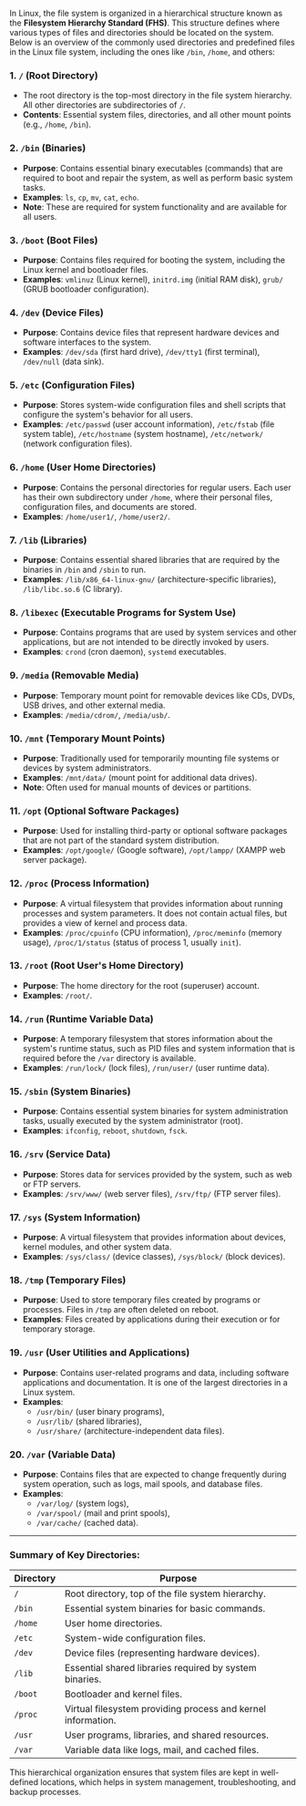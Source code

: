 In Linux, the file system is organized in a hierarchical structure known as the **Filesystem Hierarchy Standard (FHS)**. This structure defines where various types of files and directories should be located on the system. Below is an overview of the commonly used directories and predefined files in the Linux file system, including the ones like `/bin`, `/home`, and others:

### **1. `/` (Root Directory)**
   - The root directory is the top-most directory in the file system hierarchy. All other directories are subdirectories of `/`.
   - **Contents**: Essential system files, directories, and all other mount points (e.g., `/home`, `/bin`).

### **2. `/bin` (Binaries)**
   - **Purpose**: Contains essential binary executables (commands) that are required to boot and repair the system, as well as perform basic system tasks.
   - **Examples**: `ls`, `cp`, `mv`, `cat`, `echo`.
   - **Note**: These are required for system functionality and are available for all users.

### **3. `/boot` (Boot Files)**
   - **Purpose**: Contains files required for booting the system, including the Linux kernel and bootloader files.
   - **Examples**: `vmlinuz` (Linux kernel), `initrd.img` (initial RAM disk), `grub/` (GRUB bootloader configuration).

### **4. `/dev` (Device Files)**
   - **Purpose**: Contains device files that represent hardware devices and software interfaces to the system.
   - **Examples**: `/dev/sda` (first hard drive), `/dev/tty1` (first terminal), `/dev/null` (data sink).

### **5. `/etc` (Configuration Files)**
   - **Purpose**: Stores system-wide configuration files and shell scripts that configure the system's behavior for all users.
   - **Examples**: `/etc/passwd` (user account information), `/etc/fstab` (file system table), `/etc/hostname` (system hostname), `/etc/network/` (network configuration files).

### **6. `/home` (User Home Directories)**
   - **Purpose**: Contains the personal directories for regular users. Each user has their own subdirectory under `/home`, where their personal files, configuration files, and documents are stored.
   - **Examples**: `/home/user1/`, `/home/user2/`.

### **7. `/lib` (Libraries)**
   - **Purpose**: Contains essential shared libraries that are required by the binaries in `/bin` and `/sbin` to run.
   - **Examples**: `/lib/x86_64-linux-gnu/` (architecture-specific libraries), `/lib/libc.so.6` (C library).

### **8. `/libexec` (Executable Programs for System Use)**
   - **Purpose**: Contains programs that are used by system services and other applications, but are not intended to be directly invoked by users.
   - **Examples**: `crond` (cron daemon), `systemd` executables.

### **9. `/media` (Removable Media)**
   - **Purpose**: Temporary mount point for removable devices like CDs, DVDs, USB drives, and other external media.
   - **Examples**: `/media/cdrom/`, `/media/usb/`.

### **10. `/mnt` (Temporary Mount Points)**
   - **Purpose**: Traditionally used for temporarily mounting file systems or devices by system administrators.
   - **Examples**: `/mnt/data/` (mount point for additional data drives).
   - **Note**: Often used for manual mounts of devices or partitions.

### **11. `/opt` (Optional Software Packages)**
   - **Purpose**: Used for installing third-party or optional software packages that are not part of the standard system distribution.
   - **Examples**: `/opt/google/` (Google software), `/opt/lampp/` (XAMPP web server package).

### **12. `/proc` (Process Information)**
   - **Purpose**: A virtual filesystem that provides information about running processes and system parameters. It does not contain actual files, but provides a view of kernel and process data.
   - **Examples**: `/proc/cpuinfo` (CPU information), `/proc/meminfo` (memory usage), `/proc/1/status` (status of process 1, usually `init`).

### **13. `/root` (Root User's Home Directory)**
   - **Purpose**: The home directory for the root (superuser) account.
   - **Examples**: `/root/`.

### **14. `/run` (Runtime Variable Data)**
   - **Purpose**: A temporary filesystem that stores information about the system's runtime status, such as PID files and system information that is required before the `/var` directory is available.
   - **Examples**: `/run/lock/` (lock files), `/run/user/` (user runtime data).

### **15. `/sbin` (System Binaries)**
   - **Purpose**: Contains essential system binaries for system administration tasks, usually executed by the system administrator (root).
   - **Examples**: `ifconfig`, `reboot`, `shutdown`, `fsck`.

### **16. `/srv` (Service Data)**
   - **Purpose**: Stores data for services provided by the system, such as web or FTP servers.
   - **Examples**: `/srv/www/` (web server files), `/srv/ftp/` (FTP server files).

### **17. `/sys` (System Information)**
   - **Purpose**: A virtual filesystem that provides information about devices, kernel modules, and other system data.
   - **Examples**: `/sys/class/` (device classes), `/sys/block/` (block devices).

### **18. `/tmp` (Temporary Files)**
   - **Purpose**: Used to store temporary files created by programs or processes. Files in `/tmp` are often deleted on reboot.
   - **Examples**: Files created by applications during their execution or for temporary storage.

### **19. `/usr` (User Utilities and Applications)**
   - **Purpose**: Contains user-related programs and data, including software applications and documentation. It is one of the largest directories in a Linux system.
   - **Examples**:
     - `/usr/bin/` (user binary programs),
     - `/usr/lib/` (shared libraries),
     - `/usr/share/` (architecture-independent data files).

### **20. `/var` (Variable Data)**
   - **Purpose**: Contains files that are expected to change frequently during system operation, such as logs, mail spools, and database files.
   - **Examples**:
     - `/var/log/` (system logs),
     - `/var/spool/` (mail and print spools),
     - `/var/cache/` (cached data).

---

### **Summary of Key Directories:**

| Directory     | Purpose                                                                                   |
|---------------|-------------------------------------------------------------------------------------------|
| `/`           | Root directory, top of the file system hierarchy.                                          |
| `/bin`        | Essential system binaries for basic commands.                                             |
| `/home`       | User home directories.                                                                    |
| `/etc`        | System-wide configuration files.                                                          |
| `/dev`        | Device files (representing hardware devices).                                              |
| `/lib`        | Essential shared libraries required by system binaries.                                   |
| `/boot`       | Bootloader and kernel files.                                                              |
| `/proc`       | Virtual filesystem providing process and kernel information.                              |
| `/usr`        | User programs, libraries, and shared resources.                                           |
| `/var`        | Variable data like logs, mail, and cached files.                                          |

This hierarchical organization ensures that system files are kept in well-defined locations, which helps in system management, troubleshooting, and backup processes.
